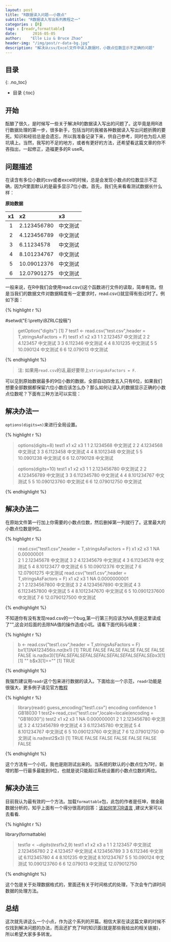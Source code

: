 ```yaml
---
layout: post
title: "R数据读入问题——小数点"
subtitle: "R数据读入写出系列教程之一"
categories : [R]
tags : [readr,formattable]
date:       2016-05-05
author:    "Elle Liu & Bruce Zhao"
header-img: "/img/post/r-data-bg.jpg"
description: "解决从csv/Excel文件中读入数据时，小数点位数显示不正确的问题"
---
```


## 目录
{: .no_toc}

* 目录
{:toc}


## 开始

酝酿了很久，是时候写一些关于解决R的数据读入写出的问题了。这毕竟是用R进行数据处理的第一步，很多新手，包括当时的我被各种数据读入写出问题折腾的要死。知识和经验总是会遗忘，所以我准备记录下来，供自己参考，同时也为后人把坑填上。当然，我写的不足的地方，或者有更好的方法，还希望看这篇文章的你不吝指出，一起修正，造福更多的R useR。

## 问题描述

在读含有多位小数的csv或者excel的时候，总是会发现小数点的位数显示不正确，因为R里面默认的是最多显示7位小数。首先，我们先来看看测试数据长什么样：

**原始数据**

x1  | x2 |x3|
:--:|:--|:--|
1|2.123456780|中文测试 |
2|4.123456789|中文测试 |
3|6.11234578|中文测试 |
4|8.101234767|中文测试 |
5|10.09012376|中文测试|
6|12.07901275|中文测试 |

一般来说，在R中我们会使用read.csv()这个函数进行文件的读取，简单有效。但是当我们的数据文件对数据精度有一定要求时，read.csv()就显得有些过时了。例如下面：

{% highlight r %}

#setwd("E:\\pretty\\BZRLC投稿")

> getOption("digits")
[1] 7
> test1 <- read.csv("test.csv",header = T,stringsAsFactors = F)
> test1
  x1        x2       x3
1  1  2.123457 中文测试
2  2  4.123457 中文测试
3  3  6.112346 中文测试
4  4  8.101235 中文测试
5  5 10.090124 中文测试
6  6 12.079013 中文测试

{% endhighlight %}

> 注: 如果用`read.csv`的话,最好要带上`stringsAsFactors = F`.

可以见到原始数据最多的9位小数的数据，全部自动四舍五入只有6位，如果我们想要全部数据都保留六位小数应该怎么办？那么如何让读入的数据显示正确的小数点位数呢？下面有三种方法可以实现：

## 解决办法一

`options(digits=n)`来进行全局设置。

{% highlight r %}

> options(digits=8)
> test1
  x1         x2       x3
1  1  2.1234568 中文测试
2  2  4.1234568 中文测试
3  3  6.1123458 中文测试
4  4  8.1012348 中文测试
5  5 10.0901238 中文测试
6  6 12.0790128 中文测试

> options(digits=10)
> test1
  x1           x2       x3
1  1  2.123456780 中文测试
2  2  4.123456789 中文测试
3  3  6.112345780 中文测试
4  4  8.101234767 中文测试
5  5 10.090123760 中文测试
6  6 12.079012750 中文测试

{% endhighlight %}


## 解决办法二

在原始文件第一行加上你需要的小数点位数，然后删掉第一列就行了。这里最大的小数点位数是9位。

{% highlight r %}

> read.csv("test1.csv",header = T,stringsAsFactors = F)
  x1          x2       x3
1 NA  0.00000001         
2  1  2.12345678 中文测试
3  2  4.12345679 中文测试
4  3  6.11234578 中文测试
5  4  8.10123477 中文测试
6  5 10.09012376 中文测试
7  6 12.07901275 中文测试
> read.csv("test1.csv",header = T,stringsAsFactors = F)
  x1            x2       x3
1 NA  0.0000000001         
2  1  2.1234567800 中文测试
3  2  4.1234567890 中文测试
4  3  6.1123457800 中文测试
5  4  8.1012347670 中文测试
6  5 10.0901237600 中文测试
7  6 12.0790127500 中文测试

{% endhighlight %}

不知道你有没有发现read.csv的一个bug,第一行第三列应该为NA,但是这里读成了"",这会对后面的去除NA值的操作造成小坑。请看下面代码与结果：

{% highlight r %}

> b <- read.csv("test1.csv",header = T,stringsAsFactors = F)
> b$x1
[1] NA  1  2  3  4  5  6
> is.na(b$x1)
[1]  TRUE FALSE FALSE FALSE FALSE FALSE FALSE
> is.na(b$x3)
[1] FALSE FALSE FALSE FALSE FALSE FALSE FALSE
> b$x3[1]
[1] ""
> b$x3[1]==""
[1] TRUE

{% endhighlight %}

我强烈建议用`readr`这个包来进行数据的读入。下面给出一个示范，`readr`功能是很强大，更多例子请见官方[教程](https://github.com/hadley/readr/blob/master/vignettes/column-types.Rmd)

{% highlight r %}

> library(readr)
> guess_encoding("test1.csv")
  encoding confidence
1  GB18030          1
> test2<-read_csv("test1.csv",locale=locale(encoding = "GB18030"))
> test2
  x1           x2       x3
1 NA  0.000000001     <NA>
2  1  2.123456780 中文测试
3  2  4.123456789 中文测试
4  3  6.112345780 中文测试
5  4  8.101234767 中文测试
6  5 10.090123760 中文测试
7  6 12.079012750 中文测试
> is.na(test2$x3)
[1]  TRUE FALSE FALSE FALSE FALSE FALSE FALSE

{% endhighlight %}

这个方法有一个小坑，我也是刚测试出来的。当系统的默认的小数点位为7时，新增的那一行最多最能到9位，也就是说只能超过系统设置的小数点位数的两位。

## 解决办法三

目前我认为最有效的一个方法。加载`formattable`包，此包的作者是任坤，做金融数据分析的，知乎上面有一个得分很高的回答：[该如何学习R语言](https://www.zhihu.com/question/21654166/answer/20038215) ,建议大家可以去看看.

{% highlight r %}

library(formattable)

> test1$a <- digits(test1$x2,9)
> test1
  x1        x2       x3            a
1  1  2.123457 中文测试  2.123456780
2  2  4.123457 中文测试  4.123456789
3  3  6.112346 中文测试  6.112345780
4  4  8.101235 中文测试  8.101234767
5  5 10.090124 中文测试 10.090123760
6  6 12.079013 中文测试 12.079012750

{% endhighlight %}

这个包是关于处理数据格式的，里面还有关于时间格式的处理，下次会专门讲时间数据的处理方法。

## 总结

这次就先讲这么一个小点，作为这个系列的开篇。相信大家在读这篇文章的时候不仅找到解决问题的办法，而且还扩充了R的知识面(就是那些我给出的相关链接)，所以希望大家多多转发。


